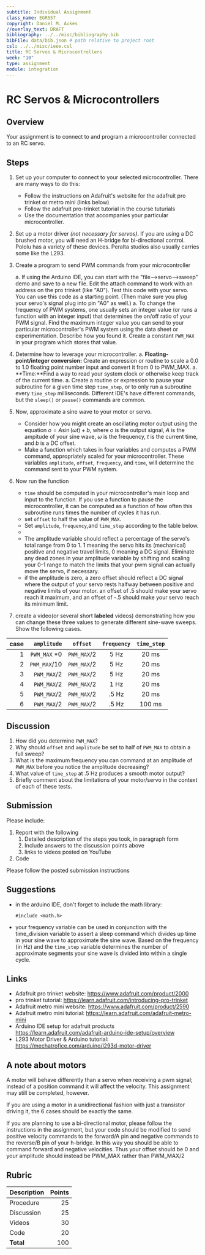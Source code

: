 ```yaml
---
subtitle: Individual Assignment
class_name: EGR557
copyright: Daniel M. Aukes
//overlay_text: DRAFT
bibliography: ../../misc/bibliography.bib
bibFile: data/bib.json # path relative to project root
csl: ../../misc/ieee.csl
title: RC Servos & Microcontrollers
week: "10"
type: assignment
module: integration
---
```

# RC Servos & Microcontrollers

## Overview

Your assignment is to connect to and program a microcontroller connected to an RC servo.

## Steps

1. Set up your computer to connect to your selected microcontroller.  There are many ways to do this:
    <!--* Follow the instructions from lecture-->
    * Follow the instructions on Adafruit's website for the adafruit pro trinket or metro mini (links below)
    * Follow the adafruit pro-trinket tutorial in the course tuturials
    * Use the documentation that accompanies your particular microcontroller.

1. Set up a motor driver _(not necessary for servos)_.  If you are using a DC brushed motor, you will need an H-bridge for bi-directional control.  Pololu has a variety of these devices.  Peralta studios also usually carries some like the L293.

1. Create a program to send PWM commands from your microcontroller

    a. If using the Arduino IDE, you can start with the "file-->servo-->sweep" demo and save to a new file.  Edit the attach command to work with an address on the pro trinket (like "A0").  Test this code with your servo.  You can use this code as a starting point. (Then make sure you plug your servo's signal plug into pin "A0" as well.)
    a. To change the frequency of PWM systems, one usually sets an integer value (or runs a function with an integer input) that determines the on/off ratio of your PWM signal.  Find the maximum integer value you can send to your particular microcontroller's PWM system  using the data sheet or experimentation.  Describe how you found it.  Create a constant ```PWM_MAX``` in your program which stores that value.

1. Determine how to leverage your microcontroller.
    a. **Floating-point/integer conversion:** Create an expression or routine to scale a 0.0 to 1.0 floating point number input and convert it from 0 to PWM_MAX.
    a. **Time:**Find a way to read your system clock or otherwise keep track of the current time.
    a. Create a routine or expression to pause your subroutine for a given time step ```time_step```, or to only run a subroutine every ```time_step``` milliseconds.  Different IDE's have different commands, but the ```sleep()``` or ```pause()``` commands are common.

1. Now, approximate a sine wave to your motor or servo. 

    * Consider how you might create an oscillating motor output using the equation $o=A \sin (\omega t)+b$, where $o$ is the output signal, $A$ is the ampitude of your sine wave, $\omega$ is the frequency, $t$ is the current time, and $b$ is a DC offset.  
    * Make a function which takes in four variables and computes a PWM command, appropriately scaled for your microcontroller.  These variables ```amplitude```, ```offset```, ```frequency```, and ```time```, will determine the command sent to your PWM system.

1. Now run the function
    * ```time``` should be computed in your microcontroller's main loop and input to the function. If you use a function to pause the microcontroller, it can be computed as a function of how often this subroutine runs times the number of cycles it has run.
    * set ```offset``` to half the value of ```PWM_MAX```.
    * Set ```amplitude```, ```frequency```,and ```time_step``` according to the table below.
    * 
    * The amplitude variable should reflect a percentage of the servo's total range from 0 to 1.  1 meaning the servo hits its (mechanical) positive and negative travel limits, 0 meaning a DC signal.  Eliminate any dead zones in your amplitude variable by shifting and scaling your 0-1 range to match the limits that your pwm signal can actually move the servo, if necessary.  
    * if the amplitude is zero, a zero offset should reflect a DC signal where the output of your servo rests halfway between positive and negative limits of your motor. an offset of .5 should make your servo reach it maximum, and an offset of -.5 should make your servo reach its minimum limit.
    <!--* **optional:** learn how interrupts work in order to update your pwm command with a timer based interrupts instead of a sleep command.-->
1. create a video(or several short **labeled** videos) demonstrating how you can change these three values to generate different sine-wave sweeps.  Show the following cases.  

| case |    ```amplitude``` |  ```offset```   | ```frequency``` | ```time_step``` |
|-----:|-------------------:|:---------------:|:---------------:|:---------------:|
|    1 | ```PWM_MAX``` $*0$ | ```PWM_MAX```/2 |      5 Hz       |      20 ms      |
|    2 | ```PWM_MAX```$/10$ | ```PWM_MAX```/2 |      5 Hz       |      20 ms      |
|    3 |  ```PWM_MAX```$/2$ | ```PWM_MAX```/2 |      5 Hz       |      20 ms      |
|    4 |  ```PWM_MAX```$/2$ | ```PWM_MAX```/2 |      1 Hz       |      20 ms      |
|    5 |  ```PWM_MAX```$/2$ | ```PWM_MAX```/2 |      .5 Hz      |      20 ms      |
|    6 |  ```PWM_MAX```$/2$ | ```PWM_MAX```/2 |      .5 Hz      |     100  ms     |

## Discussion

1. How did you determine ```PWM_MAX```?
1. Why should ```offset``` and ```amplitude``` be set to half of ```PWM_MAX``` to obtain a full sweep?
1. What is the maximum frequency you can command at an amplitude of ```PWM_MAX``` before you notice the amplitude decreasing?
1. What value of ```time_step``` at .5 Hz produces a smooth motor output?
1. Briefly comment about the limitations of your motor/servo in the context of each of these tests.  
<!--
1. **optional** demonstrate a sawtooth wave generator as well
-->

## Submission

Please include:

1. Report with the following
    1. Detailed description of the steps you took, in paragraph form
    1. Include answers to the discussion points above
    1. links to videos posted on YouTube
1. Code

Please follow the posted submission instructions

## Suggestions

*  in the arduino IDE, don't forget to include the math library:

    ```#include <math.h>```
  
* your frequency variable can be used in conjunction with the time_division variable to assert a sleep command which divides up time in your sine wave to approximate the sine wave.  Based on the frequency (in Hz) and the ```time_step``` variable determines the number of approximate segments your sine wave is divided into within a single cycle.
    


## Links

* Adafruit pro trinket website: <https://www.adafruit.com/product/2000>
* pro trinket tutorial: <https://learn.adafruit.com/introducing-pro-trinket>
* Adafruit metro mini website: <https://www.adafruit.com/product/2590>
* Adafruit metro mini tutorial: <https://learn.adafruit.com/adafruit-metro-mini>
* Arduino IDE setup for adafruit products <https://learn.adafruit.com/adafruit-arduino-ide-setup/overview>
* L293 Motor Driver & Arduino tutorial: <https://mechatrofice.com/arduino/l293d-motor-driver>


## A note about motors

A motor will behave differently than a servo when receiving a pwm signal; instead of a position command it will affect the velocity.  This assignment may still be completed, however.

If you are using a motor in a unidirectional fashion with just a transistor driving it, the 6 cases should be exactly the same.

If you are planning to use a bi-directional motor, please follow the instructions in the assignment, but your code should be modified to send positive velocity commands to the forward/A pin and negative commands to the reverse/B pin of your h-bridge.  In this way you should be able to command forward and negative velocities.  Thus your offset should be 0 and your amplitude should instead be PWM_MAX rather than PWM_MAX/2

## Rubric

| Description | Points |
|:------------|-------:|
| Procedure   |     25 |
| Discussion  |     25 |
| Videos      |     30 |
| Code        |     20 |
| **Total**   |    100 |

<!--
-->